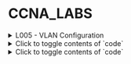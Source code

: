 # CCNA_LABS

<details>
<summary>L005 - VLAN Configuration</summary>
[Lab5](./Labs/first)
</details>

<details>
<summary>Click to toggle contents of `code`</summary>
[lab1](test/test5)
</details>
<details>
<summary>Click to toggle contents of `code`</summary>
[lab1](test/test5)
</details>
